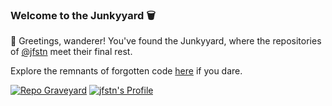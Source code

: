 ### Welcome to the Junkyyard 🗑️

👋 Greetings, wanderer! You've found the Junkyyard, where the repositories of [@jfstn](https://github.com/jfstn) meet their final rest.

Explore the remnants of forgotten code [here](https://github.com/junkyyard) if you dare.

[![Repo Graveyard](https://img.shields.io/badge/Repo%20Graveyard-%F0%9F%92%80-ff69b4)](https://github.com/junkyyard)
[![jfstn's Profile](https://img.shields.io/badge/jfstn-Profile-blue)](https://github.com/jfstn)
